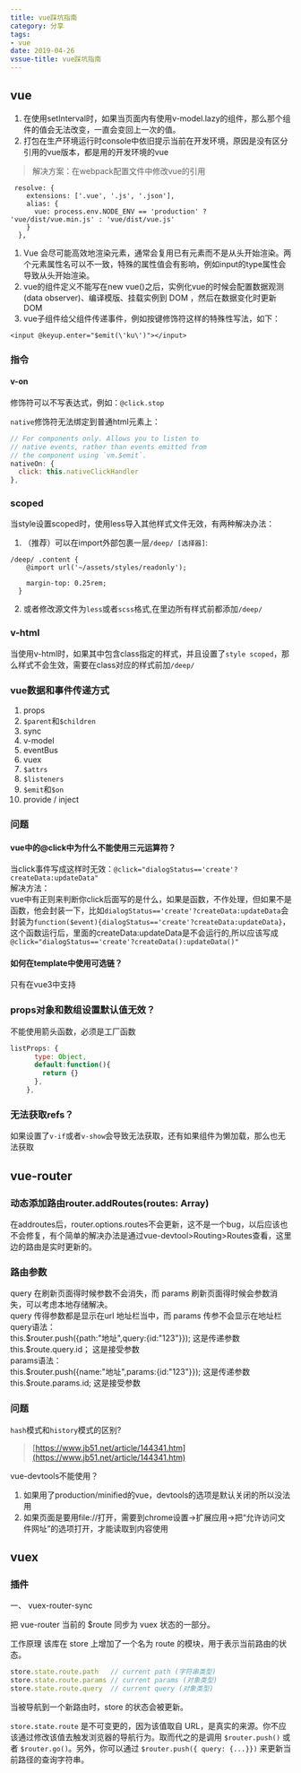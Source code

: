 ```yaml
---
title: vue踩坑指南
category: 分享
tags:
- vue
date: 2019-04-26
vssue-title: vue踩坑指南
---
```

## vue
1. 在使用setInterval时，如果当页面内有使用v-model.lazy的组件，那么那个组件的值会无法改变，一直会变回上一次的值。
1. 打包在生产环境运行时console中依旧提示当前在开发环境，原因是没有区分引用的vue版本，都是用的开发环境的vue
> 解决方案：在webpack配置文件中修改vue的引用
```vue
 resolve: {
    extensions: ['.vue', '.js', '.json'],
    alias: {
      vue: process.env.NODE_ENV == 'production' ? 'vue/dist/vue.min.js' : 'vue/dist/vue.js'
    }
  },
```
1. Vue 会尽可能高效地渲染元素，通常会复用已有元素而不是从头开始渲染。两个元素属性名可以不一致，特殊的属性值会有影响，例如input的type属性会导致从头开始渲染。 ​​​​
1. vue的组件定义不能写在new vue()之后 ​​​​，实例化vue的时候会配置数据观测(data observer)、编译模版、挂载实例到 DOM ，然后在数据变化时更新 DOM
1. vue子组件给父组件传递事件，例如按键修饰符这样的特殊性写法，如下：
```
<input @keyup.enter="$emit(\'ku\')"></input> ​​​​
```
### 指令
#### v-on
修饰符可以不写表达式，例如：`@click.stop`

`native`修饰符无法绑定到普通html元素上：

```js
// For components only. Allows you to listen to
// native events, rather than events emitted from
// the component using `vm.$emit`.
nativeOn: {
  click: this.nativeClickHandler
},
```

### scoped
当style设置scoped时，使用less导入其他样式文件无效，有两种解决办法：
1. （推荐）可以在import外部包裹一层`/deep/ [选择器]`:
```
/deep/ .content {
    @import url('~/assets/styles/readonly');

    margin-top: 0.25rem;
  }
```
2. 或者修改源文件为`less`或者`scss`格式,在里边所有样式前都添加`/deep/`
### v-html
当使用v-html时，如果其中包含class指定的样式，并且设置了`style scoped`，那么样式不会生效，需要在class对应的样式前加`/deep/`
### vue数据和事件传递方式
1. props
1. `$parent`和`$children`
1. sync
1. v-model
1. eventBus
1. vuex
1. `$attrs`
1. `$listeners`
1. `$emit`和`$on`
1. provide / inject
### 问题
#### vue中的@click中为什么不能使用三元运算符？
当click事件写成这样时无效：`@click="dialogStatus=='create'?createData:updateData"
`  
解决方法：  
vue中有正则来判断你click后面写的是什么，如果是函数，不作处理，但如果不是函数，他会封装一下，比如`dialogStatus=='create'?createData:updateData`会封装为`function($event){dialogStatus=='create'?createData:updateData}`，这个函数运行后，里面的createData:updateData是不会运行的,所以应该写成`@click="dialogStatus=='create'?createData():updateData()"`

#### 如何在template中使用可选链？
只有在vue3中支持

### props对象和数组设置默认值无效？

不能使用箭头函数，必须是工厂函数

```js
listProps: {
      type: Object,
      default:function(){
        return {}
      },
    },
```

### 无法获取refs？

如果设置了`v-if`或者`v-show`会导致无法获取，还有如果组件为懒加载，那么也无法获取

## vue-router

### 动态添加路由router.addRoutes(routes: Array<RouteConfig>)
在addroutes后，router.options.routes不会更新，这不是一个bug，以后应该也不会修复，有个简单的解决办法是通过vue-devtool>Routing>Routes查看，这里边的路由是实时更新的。
### 路由参数
query 在刷新页面得时候参数不会消失，而 params 刷新页面得时候会参数消失，可以考虑本地存储解决。  
query 传得参数都是显示在url 地址栏当中，而 params 传参不会显示在地址栏  
query语法：    
this.$router.push({path:"地址",query:{id:"123"}}); 这是传递参数  
this.$route.query.id； 这是接受参数  
params语法：  
this.$router.push({name:"地址",params:{id:"123"}}); 这是传递参数  
this.$route.params.id; 这是接受参数  
### 问题
`hash`模式和`history`模式的区别?  
>[https://www.jb51.net/article/144341.htm](https://www.jb51.net/article/144341.htm)  

vue-devtools不能使用？  
1. 如果用了production/minified的vue，devtools的选项是默认关闭的所以没法用
1. 如果页面是要用file://打开，需要到chrome设置->扩展应用->把“允许访问文件网址”的选项打开，才能读取到内容使用 ​​​​

## vuex
### 插件

一、 vuex-router-sync  


把 vue-router 当前的 $route 同步为 vuex 状态的一部分。

工作原理
该库在 store 上增加了一个名为 route 的模块，用于表示当前路由的状态。
```js
store.state.route.path   // current path (字符串类型)
store.state.route.params // current params (对象类型)
store.state.route.query  // current query (对象类型)
```
当被导航到一个新路由时，store 的状态会被更新。

`store.state.route` 是不可变更的，因为该值取自 URL，是真实的来源。你不应该通过修改该值去触发浏览器的导航行为。取而代之的是调用 `$router.push()` 或者 `$router.go()`。另外，你可以通过 `$router.push({ query: {...}})` 来更新当前路径的查询字符串。
